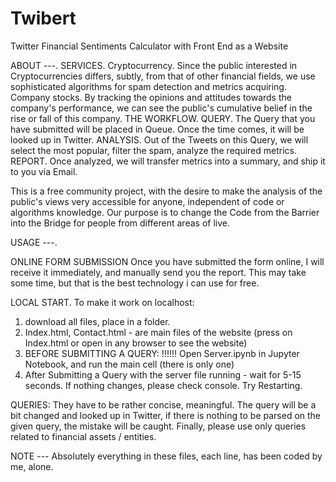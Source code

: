 # Twibert
Twitter Financial Sentiments Calculator with Front End as a Website 

ABOUT ---.
SERVICES.
Cryptocurrency.
Since the public interested in Cryptocurrencies differs, subtly, from that of other financial fields, we use sophisticated algorithms for spam detection and metrics acquiring.
Company stocks.
By tracking the opinions and attitudes towards the company's performance, we can see the public's cumulative belief in the rise or fall of this company.
THE WORKFLOW.
QUERY.
The Query that you have submitted will be placed in Queue. Once the time comes, it will be looked up in Twitter.
ANALYSIS.
Out of the Tweets on this Query, we will select the most popular, filter the spam, analyze the required metrics.
REPORT.
Once analyzed, we will transfer metrics into a summary, and ship it to you via Email.


This is a free community project, with the desire to make the analysis of the public's views very accessible for anyone, independent of code or algorithms knowledge.
Our purpose is to change the Code from the Barrier into the Bridge for people from different areas of live.


USAGE ---.


ONLINE FORM SUBMISSION
Once you have submitted the form online, I will receive it immediately, and manually send you the report.
This may take some time, but that is the best technology i can use for free.

LOCAL START.
To make it work on localhost:
1. download all files, place in a folder.
2. Index.html, Contact.html - are main files of the website (press on Index.html or open in any browser to see the website)
3. BEFORE SUBMITTING A QUERY:                                                                                                       !!!!!!
    Open Server.ipynb in Jupyter Notebook, and run the main cell (there is only one)
4. After Submitting a Query with the server file running - wait for 5-15 seconds. If nothing changes, please check console. Try Restarting.

QUERIES:
They have to be rather concise, meaningful. The query will be a bit changed and looked up in Twitter,
if there is nothing to be parsed on the given query, the mistake will be caught.
Finally, please use only queries related to financial assets / entities.


NOTE ---
Absolutely everything in these files, each line, has been coded by me, alone.
